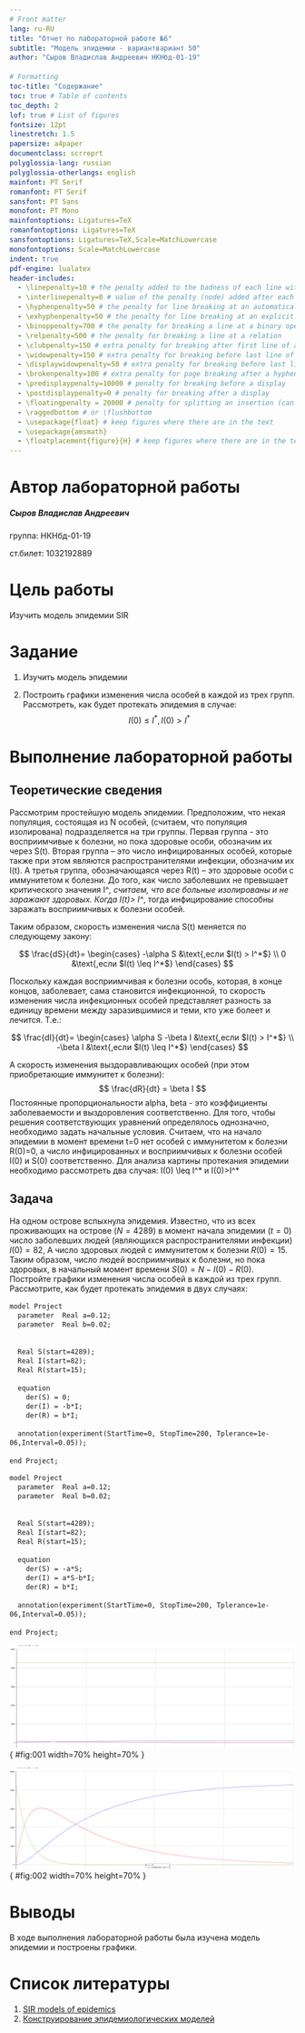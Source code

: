 ```yaml
---
# Front matter
lang: ru-RU
title: "Отчет по лабораторной работе №6"
subtitle: "Модель эпидемии - вариантвариант 50"
author: "Сыров Владислав Андреевич НКНбд-01-19"

# Formatting
toc-title: "Содержание"
toc: true # Table of contents
toc_depth: 2
lof: true # List of figures
fontsize: 12pt
linestretch: 1.5
papersize: a4paper
documentclass: scrreprt
polyglossia-lang: russian
polyglossia-otherlangs: english
mainfont: PT Serif
romanfont: PT Serif
sansfont: PT Sans
monofont: PT Mono
mainfontoptions: Ligatures=TeX
romanfontoptions: Ligatures=TeX
sansfontoptions: Ligatures=TeX,Scale=MatchLowercase
monofontoptions: Scale=MatchLowercase
indent: true
pdf-engine: lualatex
header-includes:
  - \linepenalty=10 # the penalty added to the badness of each line within a paragraph (no associated penalty node) Increasing the υalue makes tex try to haυe fewer lines in the paragraph.
  - \interlinepenalty=0 # υalue of the penalty (node) added after each line of a paragraph.
  - \hyphenpenalty=50 # the penalty for line breaking at an automatically inserted hyphen
  - \exhyphenpenalty=50 # the penalty for line breaking at an explicit hyphen
  - \binoppenalty=700 # the penalty for breaking a line at a binary operator
  - \relpenalty=500 # the penalty for breaking a line at a relation
  - \clubpenalty=150 # extra penalty for breaking after first line of a paragraph
  - \widowpenalty=150 # extra penalty for breaking before last line of a paragraph
  - \displaywidowpenalty=50 # extra penalty for breaking before last line before a display math
  - \brokenpenalty=100 # extra penalty for page breaking after a hyphenated line
  - \predisplaypenalty=10000 # penalty for breaking before a display
  - \postdisplaypenalty=0 # penalty for breaking after a display
  - \floatingpenalty = 20000 # penalty for splitting an insertion (can only be split footnote in standard LaTeX)
  - \raggedbottom # or \flushbottom
  - \usepackage{float} # keep figures where there are in the text
  - \usepackage{amsmath}
  - \floatplacement{figure}{H} # keep figures where there are in the text
---
```


# Автор лабораторной работы

##### Сыров Владислав Андреевич

группа: НКНбд-01-19

ст.билет: 1032192889

# Цель работы

Изучить модель эпидемии SIR

# Задание

1. Изучить модель эпидемии

2. Построить графики изменения числа особей в каждой из трех групп. Рассмотреть, как будет протекать эпидемия в случае: 
   $$
   I(0)\leq I^*, 
   I(0)>I^*
   $$


# Выполнение лабораторной работы

## Теоретические сведения

Рассмотрим простейшую модель эпидемии. Предположим, что некая популяция, состоящая из N особей, (считаем, что популяция изолирована) подразделяется на три группы. Первая группа - это восприимчивые к болезни, но пока здоровые особи, обозначим их через S(t). Вторая группа – это число инфицированных особей, которые также при этом являются распространителями инфекции, обозначим их I(t). А третья группа, обозначающаяся через R(t) – это здоровые особи с иммунитетом к болезни. 
До того, как число заболевших не превышает критического значения I^*, считаем, что все больные изолированы и не заражают здоровых. Когда I(t)> I^*, тогда инфицирование способны заражать восприимчивых к болезни особей. 

Таким образом, скорость изменения числа S(t) меняется по следующему закону:

$$
\frac{dS}{dt}=
 \begin{cases}
	-\alpha S &\text{,если $I(t) > I^*$}
	\\   
	0 &\text{,если $I(t) \leq I^*$}
 \end{cases}
$$

Поскольку каждая восприимчивая к болезни особь, которая, в конце концов, заболевает, сама становится инфекционной, то скорость изменения числа инфекционных особей представляет разность за единицу времени между заразившимися и теми, кто уже болеет и лечится. Т.е.:

$$
\frac{dI}{dt}=
 \begin{cases}
	\alpha S -\beta I &\text{,если $I(t) > I^*$}
	\\   
	-\beta I &\text{,если $I(t) \leq I^*$}
 \end{cases}
$$

А скорость изменения выздоравливающих особей (при этом приобретающие иммунитет к болезни):
$$
\frac{dR}{dt} = \beta I
$$
Постоянные пропорциональности alpha, beta - это коэффициенты заболеваемости и выздоровления соответственно. Для того, чтобы решения соответствующих уравнений определялось однозначно, необходимо задать начальные условия. Считаем, что на начало эпидемии в момент времени t=0 нет особей с иммунитетом к болезни R(0)=0, а число инфицированных и восприимчивых к болезни особей I(0) и S(0) соответственно. Для анализа картины протекания эпидемии необходимо рассмотреть два случая:  I(0) \leq I^* и  I(0)>I^*

## Задача

На одном острове вспыхнула эпидемия. Известно, что из всех проживающих на острове $(N=4289)$ в момент начала эпидемии $(t=0)$ число заболевших людей (являющихся распространителями инфекции) $I(0)=82$, А число здоровых людей с иммунитетом к болезни $R(0)=15$. Таким образом, число людей восприимчивых к болезни, но пока здоровых, в начальный момент времени $S(0)=N-I(0)-R(0)$.
Постройте графики изменения числа особей в каждой из трех групп.
Рассмотрите, как будет протекать эпидемия в двух случаях:

```
model Project
  parameter  Real a=0.12;
  parameter  Real b=0.02;
  

  Real S(start=4289);
  Real I(start=82);
  Real R(start=15);  

  equation
    der(S) = 0;
    der(I) = -b*I;
    der(R) = b*I;
      
  annotation(experiment(StartTime=0, StopTime=200, Tplerance=1e-06,Interval=0.05));

end Project;
```

```
model Project
  parameter  Real a=0.12;
  parameter  Real b=0.02;
  

  Real S(start=4289);
  Real I(start=82);
  Real R(start=15);  

  equation
    der(S) = -a*S;
    der(I) = a*S-b*I;
    der(R) = b*I;
      
  annotation(experiment(StartTime=0, StopTime=200, Tplerance=1e-06,Interval=0.05));

end Project;
```

![Графики численности в случае $I(0)\leq I^*$](../image/01.png){ #fig:001 width=70% height=70% }

![Графики численности в случае $I(0)>I^*$](../image/02.png){ #fig:002 width=70% height=70% }


# Выводы
В ходе выполнения лабораторной работы была изучена модель эпидемии и построены графики.

# Список литературы 

1. [SIR models of epidemics](https://ethz.ch/content/dam/ethz/special-interest/usys/ibz/theoreticalbiology/education/learningmaterials/701-1424-00L/sir.pdf)
2. [Конструирование эпидемиологических моделей](https://habr.com/ru/post/551682/)
